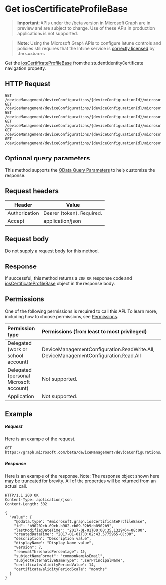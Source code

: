 ﻿# Get iosCertificateProfileBase

> **Important**: APIs under the /beta version in Microsoft Graph are in preview and are subject to change. Use of these APIs in production applications is not supported.

> **Note:** Using the Microsoft Graph APIs to configure Intune controls and policies still requires that the Intune service is [correctly licensed](https://go.microsoft.com/fwlink/?linkid=839381) by the customer.

Get the [iosCertificateProfileBase](../resources/intune_deviceconfig_ioscertificateprofilebase.md) from the studentIdentityCertificate navigation property.
## HTTP Request
<!-- {
  "blockType": "ignored"
}
-->
```http
GET /deviceManagement/deviceConfigurations/{deviceConfigurationId}/microsoft.graph.iosVpnConfiguration/identityCertificate/
GET /deviceManagement/deviceConfigurations/{deviceConfigurationId}/microsoft.graph.iosEasEmailProfileConfiguration/identityCertificate/
GET /deviceManagement/deviceConfigurations/{deviceConfigurationId}/microsoft.graph.iosEasEmailProfileConfiguration/smimeSigningCertificate/
GET /deviceManagement/deviceConfigurations/{deviceConfigurationId}/microsoft.graph.iosEducationDeviceConfiguration/teacherIdentityCertificate/
GET /deviceManagement/deviceConfigurations/{deviceConfigurationId}/microsoft.graph.iosEducationDeviceConfiguration/studentIdentityCertificate/
GET /deviceManagement/deviceConfigurations/{deviceConfigurationId}/microsoft.graph.iosEnterpriseWiFiConfiguration/identityCertificateForClientAuthentication/
```

## Optional query parameters
This method supports the [OData Query Parameters](http://developer.microsoft.com/en-us/graph/docs/overview/query_parameters) to help customize the response.
## Request headers
|Header|Value|
|---|---|
|Authorization|Bearer {token}. Required.|
|Accept|application/json|

## Request body
Do not supply a request body for this method.

## Response

If successful, this method returns a `200 OK` response code and [iosCertificateProfileBase](../resources/intune_deviceconfig_ioscertificateprofilebase.md) object in the response body.

## Permissions
One of the following permissions is required to call this API. To learn more, including how to choose permissions, see [Permissions](../../../concepts/permissions_reference.md).

|Permission type      | Permissions (from least to most privileged)              | 
|:--------------------|:---------------------------------------------------------| 
|Delegated (work or school account) | DeviceManagementConfiguration.ReadWrite.All, DeviceManagementConfiguration.Read.All    | 
|Delegated (personal Microsoft account) | Not supported.    | 
|Application | Not supported. | 

## Example

##### Request

Here is an example of the request.
```http
GET https://graph.microsoft.com/beta/deviceManagement/deviceConfigurations/{deviceConfigurationId}/microsoft.graph.iosVpnConfiguration/identityCertificate/
```

##### Response

Here is an example of the response. Note: The response object shown here may be truncated for brevity. All of the properties will be returned from an actual call.
```http
HTTP/1.1 200 OK
Content-Type: application/json
Content-Length: 602

{
  "value": {
    "@odata.type": "#microsoft.graph.iosCertificateProfileBase",
    "id": "b90209cb-09cb-b902-cb09-02b9cb0902b9",
    "lastModifiedDateTime": "2017-01-01T00:00:35.1329464-08:00",
    "createdDateTime": "2017-01-01T00:02:43.5775965-08:00",
    "description": "Description value",
    "displayName": "Display Name value",
    "version": 7,
    "renewalThresholdPercentage": 10,
    "subjectNameFormat": "commonNameAsEmail",
    "subjectAlternativeNameType": "userPrincipalName",
    "certificateValidityPeriodValue": 14,
    "certificateValidityPeriodScale": "months"
  }
}
```



